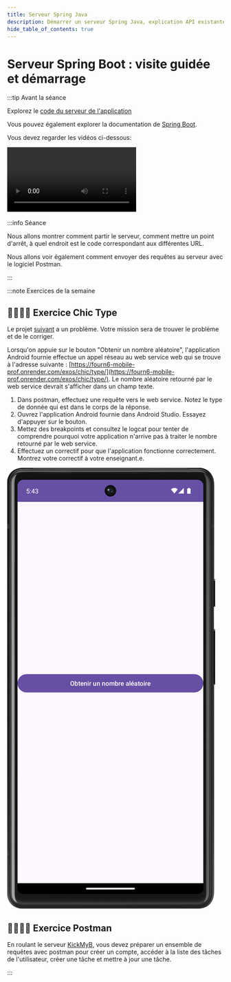 ```yaml
---
title: Serveur Spring Java
description: Démarrer un serveur Spring Java, explication API existante
hide_table_of_contents: true
---
```


# Serveur Spring Boot : visite guidée et démarrage

<Row>

<Column>

:::tip Avant la séance

Explorez le [code du serveur de l'application](https://github.com/departement-info-cem/KickMyB-Server)

Vous pouvez également explorer la documentation de [Spring Boot](https://spring.io/projects/spring-boot).

Vous devez regarder les vidéos ci-dessous:

<Video url="https://www.youtube.com/watch?v=GvvL7n0pmp0" />

<Video url="https://www.youtube.com/watch?v=c96E9TvjSXU" />

:::

</Column>

<Column>

:::info Séance

Nous allons montrer comment partir le serveur, comment mettre un point d'arrêt, à quel endroit est le code correspondant aux différentes URL.

Nous allons voir également comment envoyer des requêtes au serveur avec le logiciel Postman.

:::

</Column>

</Row>

:::note Exercices de la semaine

## 👨‍🎓👨‍🎓 Exercice Chic Type

<Row>

<Column size="9">

Le projet [suivant](https://github.com/departement-info-cem/4N6-Mobile/tree/main/code/ChicType) a un problème. Votre mission sera de trouver le problème et de le corriger.

Lorsqu'on appuie sur le bouton "Obtenir un nombre aléatoire", l'application Android fournie effectue un appel réseau au web service web qui se trouve à l'adresse suivante : [https://fourn6-mobile-prof.onrender.com/exos/chic/type/](https://fourn6-mobile-prof.onrender.com/exos/chic/type/). Le nombre aléatoire retourné par le web service devrait s'afficher dans un champ texte.

1. Dans postman, effectuez une requête vers le web service. Notez le type de donnée qui est dans le corps de la réponse.
2. Ouvrez l'application Android fournie dans Android Studio. Essayez d'appuyer sur le bouton.
3. Mettez des breakpoints et consultez le logcat pour tenter de comprendre pourquoi votre application n'arrive pas à traiter le nombre retourné par le web service.
4. Effectuez un correctif pour que l'application fonctionne correctement. Montrez votre correctif à votre enseignant.e.

</Column>

<Column size="3">

![ChicType](_11-spring/ChicType.png)

</Column>

</Row>

## 👨‍🎓👨‍🎓 Exercice Postman

En roulant le serveur [KickMyB](https://github.com/departement-info-cem/KickMyB-Server), vous devez préparer un ensemble de requêtes avec postman pour créer un compte, accéder à la liste des tâches de l'utilisateur, créer une tâche et mettre à jour une tâche.

:::

